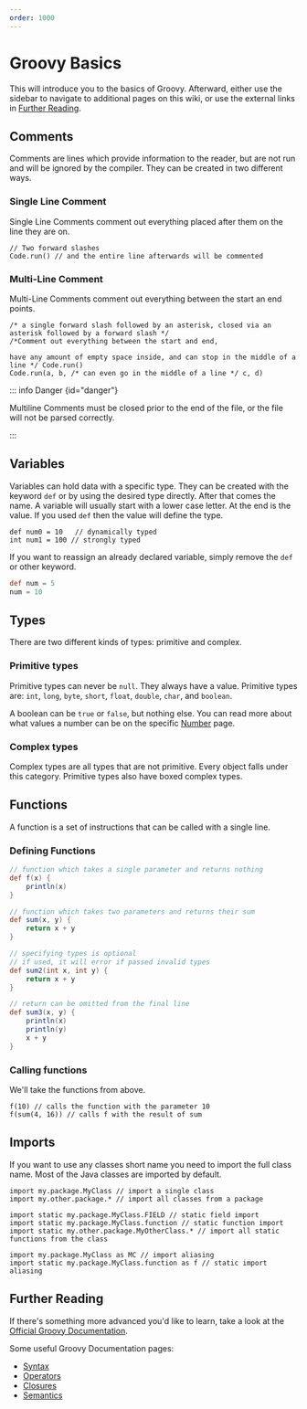 ```yaml
---
order: 1000
---
```


# Groovy Basics

This will introduce you to the basics of Groovy.
Afterward, either use the sidebar to navigate to additional pages on this wiki,
or use the external links in [Further Reading](#further-reading).

## Comments

Comments are lines which provide information to the reader, but are not run and will be ignored by the compiler.
They can be created in two different ways.

### Single Line Comment

Single Line Comments comment out everything placed after them on the line they are on.

```groovy:no-line-numbers
// Two forward slashes
Code.run() // and the entire line afterwards will be commented
```

### Multi-Line Comment

Multi-Line Comments comment out everything between the start an end points.


```groovy:no-line-numbers
/* a single forward slash followed by an asterisk, closed via an asterisk followed by a forward slash */
/*Comment out everything between the start and end,

have any amount of empty space inside, and can stop in the middle of a line */ Code.run()
Code.run(a, b, /* can even go in the middle of a line */ c, d)
```

::: info Danger {id="danger"}

Multiline Comments must be closed prior to the end of the file, or the file will not be parsed correctly.

:::

## Variables

Variables can hold data with a specific type.
They can be created with the keyword `def` or by using the desired type directly.
After that comes the name.
A variable will usually start with a lower case letter.
At the end is the value.
If you used `def` then the value will define the type.

```groovy:no-line-numbers
def num0 = 10   // dynamically typed
int num1 = 100 // strongly typed
```

If you want to reassign an already declared variable, simply remove the `def` or other keyword.

```groovy
def num = 5
num = 10
```

## Types

There are two different kinds of types: primitive and complex.

### Primitive types

Primitive types can never be `null`.
They always have a value.
Primitive types are: `int`, `long`, `byte`, `short`, `float`, `double`, `char`, and `boolean`.

A boolean can be `true` or `false`, but nothing else.
You can read more about what values a number can be on the specific [Number](./numbers.md) page.

### Complex types

Complex types are all types that are not primitive.
Every object falls under this category.
Primitive types also have boxed complex types.

## Functions

A function is a set of instructions that can be called with a single line.

### Defining Functions

```groovy
// function which takes a single parameter and returns nothing
def f(x) {
    println(x)
}

// function which takes two parameters and returns their sum
def sum(x, y) {
    return x + y
}

// specifying types is optional
// if used, it will error if passed invalid types
def sum2(int x, int y) {
    return x + y
}

// return can be omitted from the final line
def sum3(x, y) {
    println(x)
    println(y)
    x + y
}
```

### Calling functions

We'll take the functions from above.

```groovy:no-line-numbers
f(10) // calls the function with the parameter 10
f(sum(4, 16)) // calls f with the result of sum
```

## Imports

If you want to use any classes short name you need to import the full class name.
Most of the Java classes are imported by default.

```groovy:no-line-numbers
import my.package.MyClass // import a single class
import my.other.package.* // import all classes from a package

import static my.package.MyClass.FIELD // static field import
import static my.package.MyClass.function // static function import
import static my.other.package.MyOtherClass.* // import all static functions from the class

import my.package.MyClass as MC // import aliasing
import static my.package.MyClass.function as f // static import aliasing
```

## Further Reading

If there's something more advanced you'd like to learn, take a look at the [Official Groovy Documentation](https://groovy-lang.org/documentation.html).

Some useful Groovy Documentation pages:

- [Syntax](https://groovy-lang.org/syntax.html)
- [Operators](https://groovy-lang.org/operators.html)
- [Closures](https://groovy-lang.org/closures.html)
- [Semantics](https://groovy-lang.org/semantics.html)
